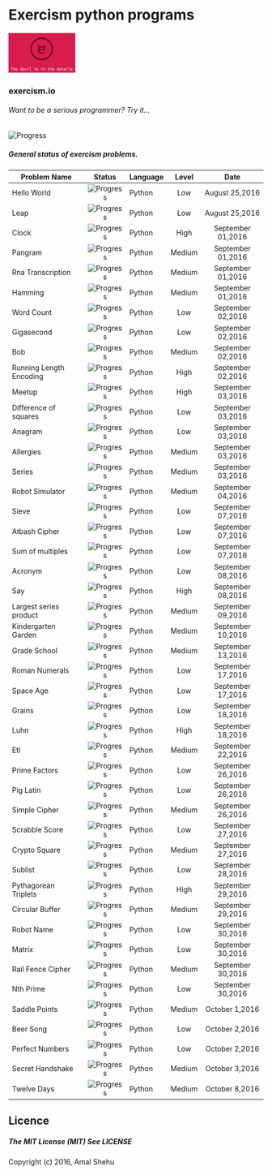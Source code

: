 # Exercism python programs
 ![Alt](/log.png "Exercism")
### exercism.io



###### Want to be a serious programmer? Try it...


![Progress](http://progressed.io/bar/76?title=Progress)
##### General status of exercism problems.

| Problem Name                        | Status                                    | Language    | Level    |  Date            |
| ----------------------------------- |:-----------------------------------------:| ----------- | :------: |  :-----------:   |
| Hello World                         | ![Progress](http://progressed.io/bar/100) | Python      | Low      |August 25,2016    |
| Leap                                | ![Progress](http://progressed.io/bar/100) | Python      | Low      |August 25,2016    |
| Clock                               | ![Progress](http://progressed.io/bar/100) | Python      | High     |September 01,2016 |
| Pangram                             | ![Progress](http://progressed.io/bar/100) | Python      | Medium   |September 01,2016 |
| Rna Transcription                   | ![Progress](http://progressed.io/bar/100) | Python      | Medium   |September 01,2016 |
| Hamming                             | ![Progress](http://progressed.io/bar/100) | Python      | Medium   |September 01,2016 |
| Word Count                          | ![Progress](http://progressed.io/bar/100) | Python      | Low      |September 02,2016 |
| Gigasecond                          | ![Progress](http://progressed.io/bar/100) | Python      | Low      |September 02,2016 |
| Bob                                 | ![Progress](http://progressed.io/bar/100) | Python      | Medium   |September 02,2016 |
| Running Length Encoding             | ![Progress](http://progressed.io/bar/100) | Python      | High     |September 02,2016 |
| Meetup                              | ![Progress](http://progressed.io/bar/100) | Python      | High     |September 03,2016 |
| Difference of squares               | ![Progress](http://progressed.io/bar/100) | Python      | Low      |September 03,2016 |
| Anagram                             | ![Progress](http://progressed.io/bar/100) | Python      | Low      |September 03,2016 |
| Allergies                           | ![Progress](http://progressed.io/bar/100) | Python      | Medium   |September 03,2016 |
| Series                              | ![Progress](http://progressed.io/bar/100) | Python      | Medium   |September 03,2016 |
| Robot Simulator                     | ![Progress](http://progressed.io/bar/100) | Python      | Medium   |September 04,2016 |
| Sieve                               | ![Progress](http://progressed.io/bar/100) | Python      | Low      |September 07,2016 |
| Atbash Cipher                       | ![Progress](http://progressed.io/bar/83)  | Python      | Low      |September 07,2016 |
| Sum of multiples                    | ![Progress](http://progressed.io/bar/100) | Python      | Low      |September 07,2016 |
| Acronym                             | ![Progress](http://progressed.io/bar/100) | Python      | Low      |September 08,2016 |
| Say                                 | ![Progress](http://progressed.io/bar/60)  | Python      | High     |September 08,2016 |
| Largest series product              | ![Progress](http://progressed.io/bar/100) | Python      | Medium   |September 09,2016 |
| Kindergarten Garden                 | ![Progress](http://progressed.io/bar/100) | Python      | Medium   |September 10,2016 |
| Grade School                        | ![Progress](http://progressed.io/bar/100) | Python      | Medium   |September 13,2016 |
| Roman Numerals                      | ![Progress](http://progressed.io/bar/100) | Python      | Low      |September 17,2016 |
| Space Age                           | ![Progress](http://progressed.io/bar/100) | Python      | Low      |September 17,2016 |
| Grains                              | ![Progress](http://progressed.io/bar/100) | Python      | Low      |September 18,2016 |
| Luhn                                | ![Progress](http://progressed.io/bar/83)  | Python      | High     |September 18,2016 |
| Etl                                 | ![Progress](http://progressed.io/bar/100) | Python      | Medium   |September 22,2016 |
| Prime Factors                       | ![Progress](http://progressed.io/bar/100) | Python      | Low      |September 26,2016 |
| Pig Latin                           | ![Progress](http://progressed.io/bar/77)  | Python      | Low      |September 26,2016 |
| Simple Cipher                       | ![Progress](http://progressed.io/bar/100) | Python      | Medium   |September 26,2016 |
| Scrabble Score                      | ![Progress](http://progressed.io/bar/100) | Python      | Low      |September 27,2016 |
| Crypto Square                       | ![Progress](http://progressed.io/bar/100) | Python      | Medium   |September 27,2016 |
| Sublist                             | ![Progress](http://progressed.io/bar/100) | Python      | Low      |September 28,2016 |
| Pythagorean Triplets                | ![Progress](http://progressed.io/bar/100) | Python      | High     |September 29,2016 |
| Circular Buffer                     | ![Progress](http://progressed.io/bar/100) | Python      | Medium   |September 29,2016 |
| Robot Name                          | ![Progress](http://progressed.io/bar/100) | Python      | Low      |September 30,2016 |
| Matrix                              | ![Progress](http://progressed.io/bar/100) | Python      | Low      |September 30,2016 |
| Rail Fence Cipher                   | ![Progress](http://progressed.io/bar/86)  | Python      | Medium   |September 30,2016 |
| Nth Prime                           | ![Progress](http://progressed.io/bar/100) | Python      | Low      |September 30,2016 |
| Saddle Points                       | ![Progress](http://progressed.io/bar/100) | Python      | Medium   |October    1,2016 |
| Beer Song                           | ![Progress](http://progressed.io/bar/92)  | Python      | Low      |October    2,2016 |
| Perfect Numbers                     | ![Progress](http://progressed.io/bar/100) | Python      | Low      |October    2,2016 |
| Secret Handshake                    | ![Progress](http://progressed.io/bar/100) | Python      | Medium   |October    3,2016 |
| Twelve Days                         | ![Progress](http://progressed.io/bar/65)  | Python      | Medium   |October    8,2016 |





## Licence
##### The MIT License (MIT) See LICENSE
Copyright (c) 2016, Amal Shehu

